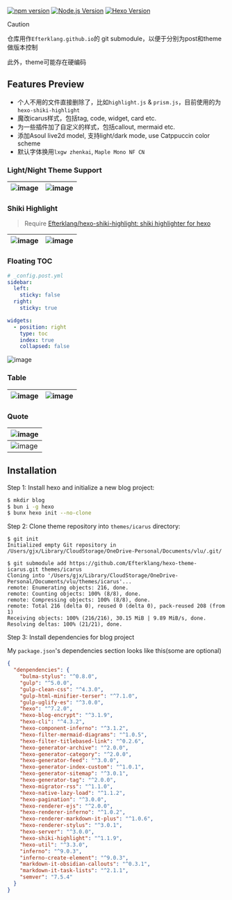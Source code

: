 [![npm version](https://img.shields.io/npm/v/hexo-theme-icarus.svg)](https://www.npmjs.com/package/hexo-theme-icarus)
[![Node.js Version](https://img.shields.io/badge/node-%3E%3D14-brightgreen.svg)](https://nodejs.org/)
[![Hexo Version](https://img.shields.io/badge/hexo-%3E%3D7.0-blue.svg)](https://hexo.io/)

> [!CAUTION]
>
> 仓库用作`Efterklang.github.io`的 git submodule，以便于分别为post和theme做版本控制
>
> 此外，theme可能存在硬编码

## Features Preview

- 个人不用的文件直接删除了，比如`highlight.js` & `prism.js`，目前使用的为`hexo-shiki-highlight`
- 魔改icarus样式，包括tag, code, widget, card etc.
- 为一些插件加了自定义的样式，包括callout, mermaid etc.
- 添加Asoul live2d model, 支持light/dark mode, use Catppuccin color scheme
- 默认字体换用`lxgw zhenkai`, `Maple Mono NF CN`

### Light/Night Theme Support

| ![image](https://github.com/user-attachments/assets/da9c8019-9a0d-4eb8-927a-3c970947c371) | ![image](https://github.com/user-attachments/assets/466eab7e-208c-4bc6-9003-799809bfd6f8) |
| ---   | ---  |

### Shiki Highlight

> Require [Efterklang/hexo-shiki-highlight: shiki highlighter for hexo](https://github.com/Efterklang/hexo-shiki-highlight) 

| ![image](https://github.com/user-attachments/assets/bc88dd30-e9f6-41d7-885c-b1c2a47cb45d) | ![image](https://github.com/user-attachments/assets/48a35dce-1304-4059-8ef1-6a929056e837) |
| ---   | ---  |

### Floating TOC

```yaml
# _config.post.yml
sidebar:
  left:
    sticky: false
  right:
    sticky: true

widgets:
  - position: right
    type: toc
    index: true
    collapsed: false
```

![image](https://github.com/user-attachments/assets/81145544-ed01-4886-a340-9fd4533fbeca)

### Table

| ![image](https://github.com/user-attachments/assets/f06ea615-a4eb-4e5f-b1ed-65823120b08e) | ![image](https://github.com/user-attachments/assets/d9a1ac05-aed7-4b0e-880e-0d5455b54e16) |
| -- | -- |

### Quote

| ![image](https://github.com/user-attachments/assets/648d7463-70a9-47c7-b364-56c8a26cca37) |
| -- |
| ![image](https://github.com/user-attachments/assets/bd1ac620-79b0-43da-aee9-a724cf40190e) |

## Installation

Step 1: Install hexo and initialize a new blog project:

```bash
$ mkdir blog
$ bun i -g hexo
$ bunx hexo init --no-clone
```

Step 2: Clone theme repository into `themes/icarus` directory:

```shell
$ git init
Initialized empty Git repository in /Users/gjx/Library/CloudStorage/OneDrive-Personal/Documents/vlu/.git/

$ git submodule add https://github.com/Efterklang/hexo-theme-icarus.git themes/icarus
Cloning into '/Users/gjx/Library/CloudStorage/OneDrive-Personal/Documents/vlu/themes/icarus'...
remote: Enumerating objects: 216, done.
remote: Counting objects: 100% (8/8), done.
remote: Compressing objects: 100% (8/8), done.
remote: Total 216 (delta 0), reused 0 (delta 0), pack-reused 208 (from 1)
Receiving objects: 100% (216/216), 30.15 MiB | 9.89 MiB/s, done.
Resolving deltas: 100% (21/21), done.
```

Step 3: Install dependencies for blog project

My `package.json`'s  dependencies section looks like this(some are optional)

```json
{
  "denpendencies": {
    "bulma-stylus": "^0.8.0",
    "gulp": "^5.0.0",
    "gulp-clean-css": "^4.3.0",
    "gulp-html-minifier-terser": "^7.1.0",
    "gulp-uglify-es": "^3.0.0",
    "hexo": "^7.2.0",
    "hexo-blog-encrypt": "^3.1.9",
    "hexo-cli": "^4.3.2",
    "hexo-component-inferno": "^3.1.2",
    "hexo-filter-mermaid-diagrams": "^1.0.5",
    "hexo-filter-titlebased-link": "^0.2.6",
    "hexo-generator-archive": "^2.0.0",
    "hexo-generator-category": "^2.0.0",
    "hexo-generator-feed": "^3.0.0",
    "hexo-generator-index-custom": "^1.0.1",
    "hexo-generator-sitemap": "^3.0.1",
    "hexo-generator-tag": "^2.0.0",
    "hexo-migrator-rss": "^1.1.0",
    "hexo-native-lazy-load": "^1.1.2",
    "hexo-pagination": "^3.0.0",
    "hexo-renderer-ejs": "^2.0.0",
    "hexo-renderer-inferno": "^1.0.2",
    "hexo-renderer-markdown-it-plus": "^1.0.6",
    "hexo-renderer-stylus": "^3.0.1",
    "hexo-server": "^3.0.0",
    "hexo-shiki-highlight": "^1.1.9",
    "hexo-util": "^3.3.0",
    "inferno": "^9.0.3",
    "inferno-create-element": "^9.0.3",
    "markdown-it-obsidian-callouts": "^0.3.1",
    "markdown-it-task-lists": "^2.1.1",
    "semver": "7.5.4"
  }
}
```
